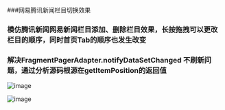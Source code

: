 ###网易腾讯新闻栏目切换效果
### 模仿腾讯新闻网易新闻栏目添加、删除栏目效果，长按拖拽可以更改栏目的顺序，同时首页Tab的顺序也发生改变
### 解决FragmentPagerAdapter.notifyDataSetChanged 不刷新问题，通过分析源码根源在getItemPosition的返回值


![image](https://github.com/jingkegit/TabRecyclerView/blob/master/app/src/main/res/gif/add_remove.gif) 


![image](https://github.com/jingkegit/TabRecyclerView/blob/master/app/src/main/res/gif/update.gif) 

